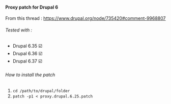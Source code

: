 #### Proxy patch for Drupal 6
From this thread : https://www.drupal.org/node/735420#comment-9968807

###### Tested with :
  - Drupal 6.35 :ballot_box_with_check:
  - Drupal 6.36 :ballot_box_with_check:
  - Drupal 6.37 :ballot_box_with_check:

###### How to install the patch
1. `cd /path/to/drupal/folder`
2. `patch -p1 < proxy.drupal.6.25.patch`
